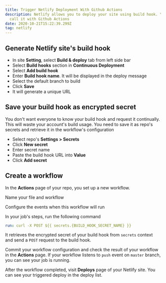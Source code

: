 ```yaml
---
title: Trigger Netlify Deployment With Github Actions
description: Netlify allows you to deploy your site using build hook. You can
  call it with Github Actions
date: 2020-10-21T15:22:39.299Z
tag: netlify
---
```

## Generate Netlify site's build hook

* In site **Setting**, select **Build & deploy** tab from left side bar
* Select **Build hooks** section in **Continuous Deployment**
* Select **Add build hook**
* Enter **Build hook name**. It will be displayed in the deploy message
* Select the default branch to build
* Click **Save**
* It will generate a unique URL 

## Save your build hook as encrypted secret

You don't want everyone to know your build hook and request it continually. This will waste your account's build usage. You need to save it as repo's secrets and retrieve it in the workflow's configuration

* Select repo's **Settings > Secrets**
* Click **New secret**
* Enter secret name
* Paste the build hook URL into **Value**
* Click **Add secret**

## **Create a workflow**

In the **Actions** page of your repo, you set up a new workflow. 

Name your file and workflow 

Configure the events when this workflow will run

In your job's steps, run the following command

```yaml
run: curl -X POST ${{ secrets.{BUILD_HOOK_SECRET_NAME} }}
```

It retrieves the encrypted secret of your build hook from `secrets` context and send a `POST` request to the build hook. 

Commit your workflow configuration and check the result of your workflow in the **Actions** page. If your workflow listens to `push` event on `master` branch, you can see your job is running. 

After the workflow completed, visit **Deploys** page of your Netlify site. You can see your triggered deploy in the deploy list.